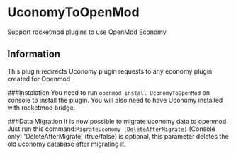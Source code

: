 # UconomyToOpenMod
 Support rocketmod plugins to use OpenMod Economy

## Information
This plugin redirects Uconomy plugin requests to any economy plugin created for Openmod

###Instalation
You need to run `openmod install UconomyToOpenMod` on console to install the plugin.
You will also need to have Uconomy installed with rocketmod bridge.

###Data Migration
It is now possible to migrate uconomy data to openmod.
Just run this command:`MigrateUconomy [DeleteAfterMigrate]` (Console only)
'DeleteAfterMigrate' (true/false) is optional, this parameter deletes the old uconomy database after migrating it.